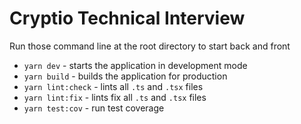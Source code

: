 # Cryptio Technical Interview

Run those command line at the root directory to start back and front
* `yarn dev` - starts the application in development mode
* `yarn build` - builds the application for production
* `yarn lint:check` - lints all `.ts` and `.tsx` files
* `yarn lint:fix` - lints fix all `.ts` and `.tsx` files
* `yarn test:cov`  - run test coverage
